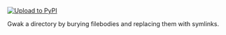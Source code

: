 [![Upload to PyPI](https://github.com/LiviaMedeiros/gwak/actions/workflows/python-publish.yml/badge.svg)](https://github.com/LiviaMedeiros/gwak/actions/workflows/python-publish.yml)

Gwak a directory by burying filebodies and replacing them with symlinks.
